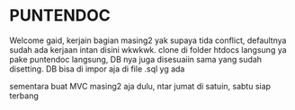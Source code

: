 # PUNTENDOC

Welcome gaid, kerjain bagian masing2 yak supaya tida conflict, defaultnya sudah ada kerjaan intan disini wkwkwk.
clone di folder htdocs langsung ya pake puntendoc langsung, DB nya juga disesuaiin sama yang sudah disetting.
DB bisa di impor aja di file .sql yg ada

sementara buat MVC masing2 aja dulu, ntar jumat di satuin, sabtu siap terbang
